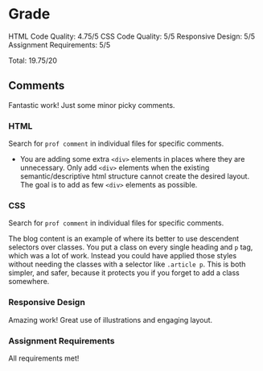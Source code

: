 # Grade
HTML Code Quality: 4.75/5
CSS Code Quality: 5/5
Responsive Design: 5/5
Assignment Requirements: 5/5

Total: 19.75/20

## Comments
Fantastic work! Just some minor picky comments.

### HTML
Search for `prof comment` in individual files for specific comments.

- You are adding some extra `<div>` elements in places where they are unnecessary. Only add `<div>` elements when the existing semantic/descriptive html structure cannot create the desired layout. The goal is to add as few `<div>` elements as possible.

### CSS
Search for `prof comment` in individual files for specific comments.

The blog content is an example of where its better to use descendent selectors over classes. You put a class on every single heading and `p` tag, which was a lot of work. Instead you could have applied those styles without needing the classes with a selector like `.article p`. This is both simpler, and safer, because it protects you if you forget to add a class somewhere.

### Responsive Design
Amazing work! Great use of illustrations and engaging layout.

### Assignment Requirements
All requirements met!